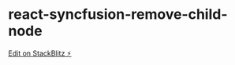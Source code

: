 # react-syncfusion-remove-child-node

[Edit on StackBlitz ⚡️](https://stackblitz.com/edit/stackblitz-starters-5sqq3b)
